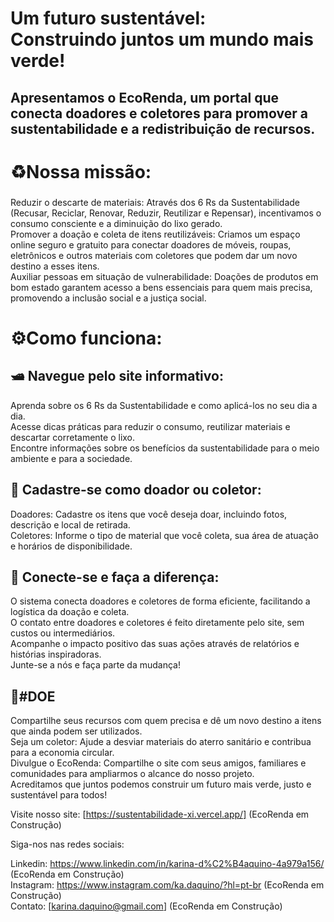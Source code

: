 <h1>Um futuro sustentável:<br>Construindo juntos um mundo mais verde!</h1>
<h2>Apresentamos o EcoRenda, um portal que conecta doadores e coletores para promover a sustentabilidade e a redistribuição de recursos.</h2>

<h1>♻Nossa missão:</h1>
<h3></h3>Reduzir o descarte de materiais: Através dos 6 Rs da Sustentabilidade (Recusar, Reciclar, Renovar, Reduzir, Reutilizar e Repensar), incentivamos o consumo consciente e a diminuição do lixo gerado.<br>
Promover a doação e coleta de itens reutilizáveis: Criamos um espaço online seguro e gratuito para conectar doadores de móveis, roupas, eletrônicos e outros materiais com coletores que podem dar um novo destino a esses itens.<br>
Auxiliar pessoas em situação de vulnerabilidade: Doações de produtos em bom estado garantem acesso a bens essenciais para quem mais precisa, promovendo a inclusão social e a justiça social.<br></h3>

<h1>⚙Como funciona:</h1>
<h2>🛥 Navegue pelo site informativo:</h2>
<p></p>Aprenda sobre os 6 Rs da Sustentabilidade e como aplicá-los no seu dia a dia.<br>
Acesse dicas práticas para reduzir o consumo, reutilizar materiais e descartar corretamente o lixo.<br>
Encontre informações sobre os benefícios da sustentabilidade para o meio ambiente e para a sociedade.<br></h2>

<h2>📝 Cadastre-se como doador ou coletor:</h2>
<p>Doadores: Cadastre os itens que você deseja doar, incluindo fotos, descrição e local de retirada.<br>
Coletores: Informe o tipo de material que você coleta, sua área de atuação e horários de disponibilidade.</p>

<h2>🔌 Conecte-se e faça a diferença:</h2>
<p>O sistema conecta doadores e coletores de forma eficiente, facilitando a logística da doação e coleta.<br>
O contato entre doadores e coletores é feito diretamente pelo site, sem custos ou intermediários.<br>
Acompanhe o impacto positivo das suas ações através de relatórios e histórias inspiradoras.<br>
Junte-se a nós e faça parte da mudança!</p>

<h2>🎁#DOE</h2> 
<p>Compartilhe seus recursos com quem precisa e dê um novo destino a itens que ainda podem ser utilizados.<br>
Seja um coletor: Ajude a desviar materiais do aterro sanitário e contribua para a economia circular.<br>
Divulgue o EcoRenda: Compartilhe o site com seus amigos, familiares e comunidades para ampliarmos o alcance do nosso projeto.<br>
Acreditamos que juntos podemos construir um futuro mais verde, justo e sustentável para todos!</p>

Visite nosso site: [https://sustentabilidade-xi.vercel.app/] (EcoRenda em Construção)<br>

Siga-nos nas redes sociais:

Linkedin: https://www.linkedin.com/in/karina-d%C2%B4aquino-4a979a156/ (EcoRenda em Construção)<br>
Instagram: https://www.instagram.com/ka.daquino/?hl=pt-br (EcoRenda em Construção)<br>
Contato: [karina.daquino@gmail.com] (EcoRenda em Construção)
